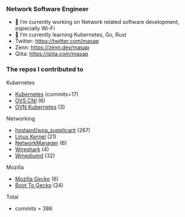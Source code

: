### Network Software Engineer
- 🔭 I’m currently working on Network related software development, especially Wi-Fi
- 🌱 I’m currently learning Kubernetes, Go, Rust
- Twitter: https://twitter.com/masap
- Zenn: https://zenn.dev/masap
- Qiita: https://qiita.com/masap

### The repos I contributed to
Kubernetes
- [Kubernetes](https://github.com/kubernetes/kubernetes/commits?author=masap) (commits=17)
- [OVS CNI](https://github.com/masap/ovs-cni/commits?author=masap) (6)
- [OVN Kubernetes](https://github.com/masap/ovn-kubernetes/commits?author=masap) (3)

Networking
- [hostapd/wpa_supplicant](https://w1.fi/cgit/hostap/log/?qt=author&q=Masashi+Honma) (267)
- [Linux Kernel](https://git.kernel.org/pub/scm/linux/kernel/git/stable/linux.git/log/?qt=author&q=Masashi+Honma) (21)
- [NetworkManager](https://github.com/NetworkManager/NetworkManager/commits?author=masap) (6)
- [Wireshark](https://github.com/wireshark/wireshark/commits?author=masap) (4)
- [Wmediumd](https://github.com/bcopeland/wmediumd/commits?author=masap) (32)

Mozilla
- [Mozilla Gecko](https://github.com/mozilla/gecko-dev/commits?author=masap) (6)
- [Boot To Gecko](https://github.com/mozilla-b2g/gaia/commits?author=masap) (24)

Total
- commits = 386
